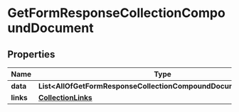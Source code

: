 # GetFormResponseCollectionCompoundDocument

## Properties
Name | Type | Description | Notes
------------ | ------------- | ------------- | -------------
**data** | **List&lt;AllOfGetFormResponseCollectionCompoundDocumentDataItems&gt;** |  | 
**links** | [**CollectionLinks**](CollectionLinks.md) |  |  [optional]
